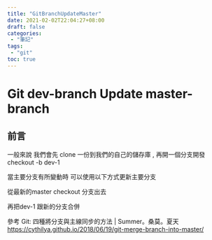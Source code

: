 ```yaml
---
title: "GitBranchUpdateMaster"
date: 2021-02-02T22:04:27+08:00
draft: false
categories:
 - "筆記"
tags:
 - "git"
toc: true
---
```





# Git dev-branch Update master-branch
<!--more-->

## 前言

一般來說 我們會先 clone 一份到我們的自己的儲存庫 , 再開一個分支開發 checkout -b dev-1 

當主要分支有所變動時 可以使用以下方式更新主要分支

從最新的master checkout 分支出去

再把dev-1  跟新的分支合併



參考
Git: 四種將分支與主線同步的方法 | Summer。桑莫。夏天
https://cythilya.github.io/2018/06/19/git-merge-branch-into-master/